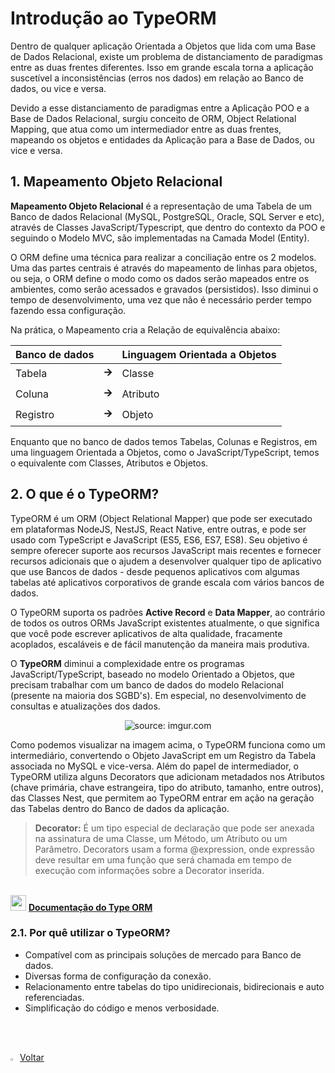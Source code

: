 ﻿<h1>Introdução ao TypeORM</h1>

Dentro de qualquer aplicação Orientada a Objetos que lida com uma Base de Dados Relacional, existe um problema de distanciamento de paradigmas entre as duas frentes diferentes. Isso em grande escala torna a aplicação suscetível a inconsistências (erros nos dados) em relação ao Banco de dados, ou vice e versa. 

Devido a esse distanciamento de paradigmas entre a Aplicação POO e a Base de Dados Relacional, surgiu conceito de ORM, Object Relational Mapping, que atua como um intermediador entre as duas frentes, mapeando os objetos e entidades da Aplicação para a Base de Dados, ou vice e versa.

<h2>1. Mapeamento Objeto Relacional</h3>

**Mapeamento Objeto Relacional** é a representação de uma Tabela de um Banco de dados Relacional (MySQL, PostgreSQL, Oracle, SQL Server e etc), através de Classes JavaScript/Typescript, que dentro do contexto da POO e seguindo o Modelo MVC, são implementadas na Camada Model (Entity). 

O ORM define uma técnica para realizar a conciliação entre os 2 modelos. Uma das partes centrais é através do mapeamento de linhas para objetos, ou seja, o ORM define o modo como os dados serão mapeados entre os ambientes, como serão acessados e gravados (persistidos). Isso diminui o tempo de desenvolvimento, uma vez que não é necessário perder tempo fazendo essa configuração. 

Na prática, o Mapeamento cria a Relação de equivalência abaixo:

| Banco de dados |       | Linguagem Orientada a Objetos |
| -------------- | ----- | ----------------------------- |
| Tabela         | **🡪** | Classe                        |
| Coluna         | **🡪** | Atributo                      |
| Registro       | **🡪** | Objeto                        |

Enquanto que no banco de dados temos Tabelas, Colunas e Registros, em uma linguagem Orientada a Objetos, como o JavaScript/TypeScript, temos o equivalente com Classes, Atributos e Objetos. 

<h2>2. O que é o TypeORM?</h2>

TypeORM é um ORM (Object Relational Mapper) que pode ser executado em plataformas NodeJS, NestJS, React Native, entre outras, e pode ser usado com TypeScript e JavaScript (ES5, ES6, ES7, ES8). Seu objetivo é sempre oferecer suporte aos recursos JavaScript mais recentes e fornecer recursos adicionais que o ajudem a desenvolver qualquer tipo de aplicativo que use Bancos de dados - desde pequenos aplicativos com algumas tabelas até aplicativos corporativos de grande escala com vários bancos de dados.

O TypeORM suporta os padrões **Active Record** e **Data Mapper**, ao contrário de todos os outros ORMs JavaScript existentes atualmente, o que significa que você pode escrever aplicativos de alta qualidade, fracamente acoplados, escaláveis e de fácil manutenção da maneira mais produtiva.

O **TypeORM** diminui a complexidade entre os programas JavaScript/TypeScript, baseado no modelo Orientado a Objetos, que precisam trabalhar com um banco de dados do modelo Relacional (presente na maioria dos SGBD's). Em especial, no desenvolvimento de consultas e atualizações dos dados.

<div align="center"><img src="https://i.imgur.com/TSfMb42.png" title="source: imgur.com" /></div>

Como podemos visualizar na imagem acima, o TypeORM funciona como um intermediário, convertendo o Objeto JavaScript em um Registro da Tabela associada no MySQL e vice-versa. Além do papel de intermediador, o TypeORM utiliza alguns Decorators que adicionam metadados nos Atributos (chave primária, chave estrangeira, tipo do atributo, tamanho, entre outros), das Classes Nest, que permitem ao TypeORM entrar em ação na geração das Tabelas dentro do Banco de dados da aplicação.

> **Decorator:** É um tipo especial de declaração que pode  ser anexada na assinatura de uma Classe, um Método, um Atributo ou um  Parâmetro. Decorators usam a forma @expression, onde expressão deve resultar em uma função que será chamada em tempo de execução com informações sobre a Decorator inserida.

<br />

<div align="left"><img src="https://i.imgur.com/OtnA0bd.png" title="source: imgur.com" width="25px"/> <a href="" target="_blank"><b>Documentação do Type ORM</b></a>

<br />

<h3>2.1. Por quê utilizar o TypeORM?</h3>

- Compatível com as principais soluções de mercado para Banco de dados.
- Diversas forma de configuração da conexão.
- Relacionamento entre tabelas do tipo unidirecionais, bidirecionais e auto referenciadas.
- Simplificação do código e menos verbosidade.

<br /><br />

<div align="left"><a href="README.md"><img src="https://i.imgur.com/XMgF3gl.png" title="source: imgur.com" width="3%"/>Voltar</a></div>
